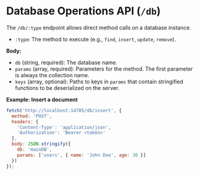 # Database Operations API (`/db`)

The `/db/:type` endpoint allows direct method calls on a database instance.

- `:type`: The method to execute (e.g., `find`, `insert`, `update`, `remove`).

**Body:**

- `db` (string, required): The database name.
- `params` (array, required): Parameters for the method. The first parameter is always the collection name.
- `keys` (array, optional): Paths to keys in `params` that contain stringified functions to be deserialized on the server.

**Example: Insert a document**

```javascript
fetch('http://localhost:14785/db/insert', {
  method: 'POST',
  headers: {
    'Content-Type': 'application/json',
    'Authorization': 'Bearer <token>'
  },
  body: JSON.stringify({
    db: 'mainDB',
    params: ['users', { name: 'John Doe', age: 30 }]
  })
});
```